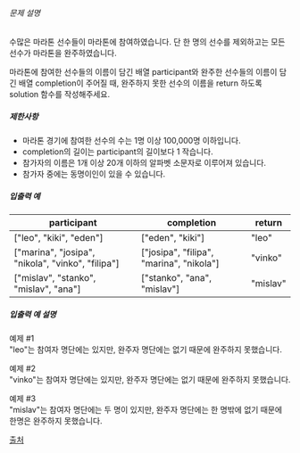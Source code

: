 
<div class="guide-section-description">
<h6 class="guide-section-title">문제 설명</h6>
<div class="markdown solarized-dark"><p>수많은 마라톤 선수들이 마라톤에 참여하였습니다. 단 한 명의 선수를 제외하고는 모든 선수가 마라톤을 완주하였습니다.</p>

<p>마라톤에 참여한 선수들의 이름이 담긴 배열 participant와 완주한 선수들의 이름이 담긴 배열 completion이 주어질 때, 완주하지 못한 선수의 이름을 return 하도록 solution 함수를 작성해주세요.</p>

<h5>제한사항</h5>

<ul>
<li>마라톤 경기에 참여한 선수의 수는 1명 이상 100,000명 이하입니다.</li>
<li>completion의 길이는 participant의 길이보다 1 작습니다.</li>
<li>참가자의 이름은 1개 이상 20개 이하의 알파벳 소문자로 이루어져 있습니다.</li>
<li>참가자 중에는 동명이인이 있을 수 있습니다.</li>
</ul>

<h5>입출력 예</h5>
<table class="table">
        <thead><tr>
<th>participant</th>
<th>completion</th>
<th>return</th>
</tr>
</thead>
        <tbody><tr>
<td>[&quot;leo&quot;, &quot;kiki&quot;, &quot;eden&quot;]</td>
<td>[&quot;eden&quot;, &quot;kiki&quot;]</td>
<td>&quot;leo&quot;</td>
</tr>
<tr>
<td>[&quot;marina&quot;, &quot;josipa&quot;, &quot;nikola&quot;, &quot;vinko&quot;, &quot;filipa&quot;]</td>
<td>[&quot;josipa&quot;, &quot;filipa&quot;, &quot;marina&quot;, &quot;nikola&quot;]</td>
<td>&quot;vinko&quot;</td>
</tr>
<tr>
<td>[&quot;mislav&quot;, &quot;stanko&quot;, &quot;mislav&quot;, &quot;ana&quot;]</td>
<td>[&quot;stanko&quot;, &quot;ana&quot;, &quot;mislav&quot;]</td>
<td>&quot;mislav&quot;</td>
</tr>
</tbody>
      </table>
<h5>입출력 예 설명</h5>

<p>예제 #1<br>
&quot;leo&quot;는 참여자 명단에는 있지만, 완주자 명단에는 없기 때문에 완주하지 못했습니다.</p>

<p>예제 #2<br>
&quot;vinko&quot;는 참여자 명단에는 있지만, 완주자 명단에는 없기 때문에 완주하지 못했습니다.</p>

<p>예제 #3<br>
&quot;mislav&quot;는 참여자 명단에는 두 명이 있지만, 완주자 명단에는 한 명밖에 없기 때문에 한명은 완주하지 못했습니다.</p>

<p><a href="http://hsin.hr/coci/archive/2014_2015/contest2_tasks.pdf" target="_blank" rel="noopener">출처</a></p>
</div>
    </div>
